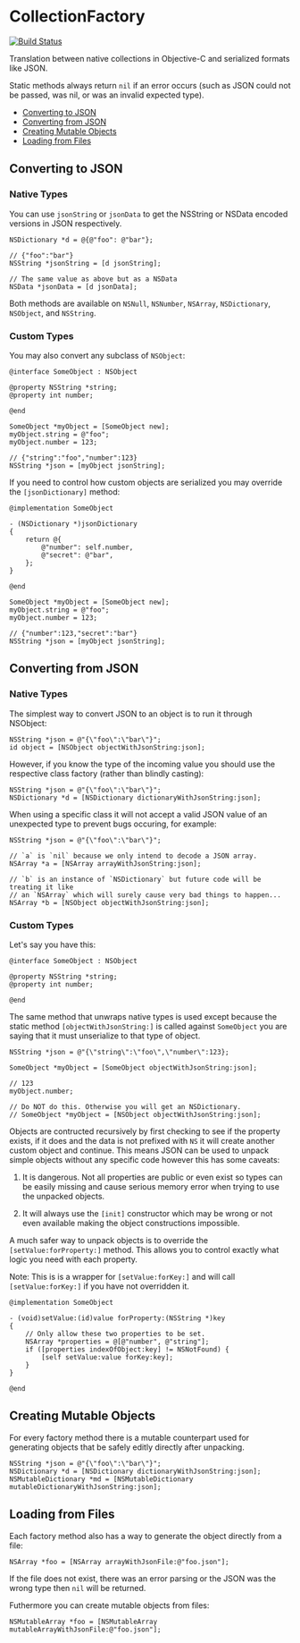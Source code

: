 CollectionFactory
=================

[![Build Status](https://travis-ci.org/AvdN/CollectionFactory.svg?branch=master)](https://travis-ci.org/AvdN/CollectionFactory)

Translation between native collections in Objective-C and serialized formats
like JSON.

Static methods always return `nil` if an error occurs (such as JSON could not be
passed, was nil, or was an invalid expected type).


* [Converting to JSON](#converting-to-json)
* [Converting from JSON](#converting-from-json)
* [Creating Mutable Objects](#creating-mutable-objects)
* [Loading from Files](#loading-from-files)


Converting to JSON
------------------

### Native Types

You can use `jsonString` or `jsonData` to get the NSString or NSData encoded
versions in JSON respectively.

```objc
NSDictionary *d = @{@"foo": @"bar"};

// {"foo":"bar"}
NSString *jsonString = [d jsonString];

// The same value as above but as a NSData
NSData *jsonData = [d jsonData];
```

Both methods are available on `NSNull`, `NSNumber`, `NSArray`, `NSDictionary`,
`NSObject`, and `NSString`.

### Custom Types

You may also convert any subclass of `NSObject`:

```objc
@interface SomeObject : NSObject

@property NSString *string;
@property int number;

@end
```

```objc
SomeObject *myObject = [SomeObject new];
myObject.string = @"foo";
myObject.number = 123;

// {"string":"foo","number":123}
NSString *json = [myObject jsonString];
```

If you need to control how custom objects are serialized you may override the
`[jsonDictionary]` method:

```objc
@implementation SomeObject

- (NSDictionary *)jsonDictionary
{
    return @{
        @"number": self.number,
        @"secret": @"bar",
    };
}

@end
```

```objc
SomeObject *myObject = [SomeObject new];
myObject.string = @"foo";
myObject.number = 123;

// {"number":123,"secret":"bar"}
NSString *json = [myObject jsonString];
```

Converting from JSON
--------------------

### Native Types

The simplest way to convert JSON to an object is to run it through NSObject:

```objc
NSString *json = @"{\"foo\":\"bar\"}";
id object = [NSObject objectWithJsonString:json];
```

However, if you know the type of the incoming value you should use the
respective class factory (rather than blindly casting):

```objc
NSString *json = @"{\"foo\":\"bar\"}";
NSDictionary *d = [NSDictionary dictionaryWithJsonString:json];
```

When using a specific class it will not accept a valid JSON value of an
unexpected type to prevent bugs occuring, for example:

```objc
NSString *json = @"{\"foo\":\"bar\"}";

// `a` is `nil` because we only intend to decode a JSON array.
NSArray *a = [NSArray arrayWithJsonString:json];

// `b` is an instance of `NSDictionary` but future code will be treating it like
// an `NSArray` which will surely cause very bad things to happen...
NSArray *b = [NSObject objectWithJsonString:json];
```

### Custom Types

Let's say you have this:

```objc
@interface SomeObject : NSObject

@property NSString *string;
@property int number;

@end
```

The same method that unwraps native types is used except because the static
method `[objectWithJsonString:]` is called against `SomeObject` you are saying
that it must unserialize to that type of object.

```objc
NSString *json = @"{\"string\":\"foo\",\"number\":123};

SomeObject *myObject = [SomeObject objectWithJsonString:json];

// 123
myObject.number;

// Do NOT do this. Otherwise you will get an NSDictionary.
// SomeObject *myObject = [NSObject objectWithJsonString:json];
```

Objects are contructed recursively by first checking to see if the property
exists, if it does and the data is not prefixed with `NS` it will create another
custom object and continue. This means JSON can be used to unpack simple objects
without any specific code however this has some caveats:

  1. It is dangerous. Not all properties are public or even exist so types can
     be easily missing and cause serious memory error when trying to use the
     unpacked objects.

  2. It will always use the `[init]` constructor which may be wrong or not even
     available making the object constructions impossible.

A much safer way to unpack objects is to override the `[setValue:forProperty:]`
method. This allows you to control exactly what logic you need with each
property.

Note: This is is a wrapper for `[setValue:forKey:]` and will call
`[setValue:forKey:]` if you have not overridden it.

```objc
@implementation SomeObject

- (void)setValue:(id)value forProperty:(NSString *)key
{
    // Only allow these two properties to be set.
    NSArray *properties = @[@"number", @"string"];
    if ([properties indexOfObject:key] != NSNotFound) {
        [self setValue:value forKey:key];
    }
}

@end
```

Creating Mutable Objects
------------------------

For every factory method there is a mutable counterpart used for generating
objects that be safely editly directly after unpacking.

```objc
NSString *json = @"{\"foo\":\"bar\"}";
NSDictionary *d = [NSDictionary dictionaryWithJsonString:json];
NSMutableDictionary *md = [NSMutableDictionary mutableDictionaryWithJsonString:json];
```

Loading from Files
------------------

Each factory method also has a way to generate the object directly from a file:

```objc
NSArray *foo = [NSArray arrayWithJsonFile:@"foo.json"];
```

If the file does not exist, there was an error parsing or the JSON was the wrong
type then `nil` will be returned.

Futhermore you can create mutable objects from files:

```objc
NSMutableArray *foo = [NSMutableArray mutableArrayWithJsonFile:@"foo.json"];
```
